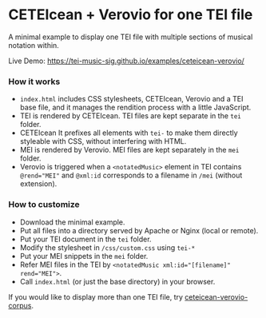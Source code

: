 # CETEIcean + Verovio for one TEI file

A minimal example to display one TEI file with multiple sections of musical notation within.

Live Demo: https://tei-music-sig.github.io/examples/ceteicean-verovio/

### How it works

- `index.html` includes CSS stylesheets, CETEIcean, Verovio and a TEI base file, and it manages the rendition process with a little JavaScript.
- TEI is rendered by CETEIcean. TEI files are kept separate in the `tei` folder.
- CETEIcean It prefixes all elements with `tei-` to make them directly styleable with CSS, without interfering with HTML.
- MEI is rendered by Verovio. MEI files are kept separately in the `mei` folder.
- Verovio is triggered when a `<notatedMusic>` element in TEI contains `@rend="MEI"` and `@xml:id` corresponds to a filename in `/mei` (without extension).

### How to customize

- Download the minimal example.
- Put all files into a directory served by Apache or Nginx (local or remote).
- Put your TEI document in the `tei` folder.
- Modify the stylesheet in `/css/custom.css` using `tei-*`
- Put your MEI snippets in the `mei` folder.
- Refer MEI files in the TEI by `<notatedMusic xml:id="[filename]" rend="MEI">`.
- Call `index.html` (or just the base directory) in your browser.

If you would like to display more than one TEI file, try [ceteicean-verovio-corpus](../ceteicean-verovio-corpus).
